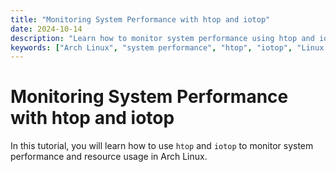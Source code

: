```yaml
---
title: "Monitoring System Performance with htop and iotop"
date: 2024-10-14
description: "Learn how to monitor system performance using htop and iotop in Arch Linux."
keywords: ["Arch Linux", "system performance", "htop", "iotop", "Linux monitoring"]
---
```


# Monitoring System Performance with htop and iotop

In this tutorial, you will learn how to use `htop` and `iotop` to monitor system performance and resource usage in Arch Linux.
